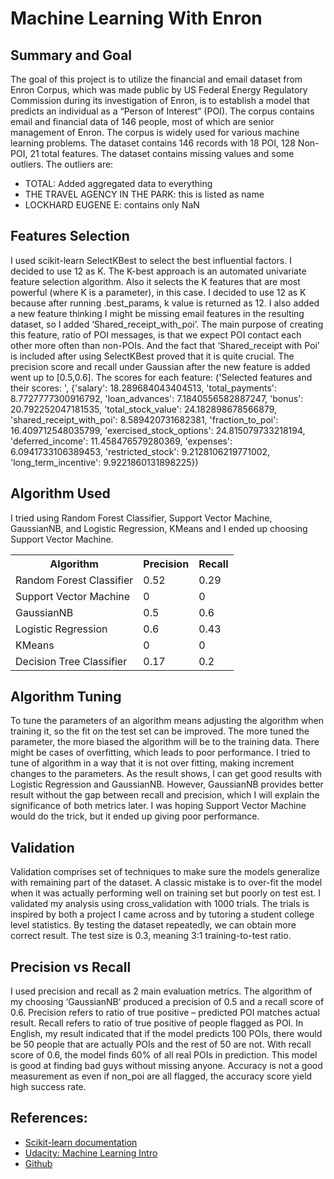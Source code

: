 # Machine Learning With Enron
<h2>Summary and Goal</h2> 
<p>
The goal of this project is to utilize the financial and email dataset from Enron Corpus, which was made public by US Federal Energy Regulatory Commission during its investigation of Enron, is to establish a model that predicts an individual as a “Person of Interest” (POI). The corpus contains email and financial data of 146 people, most of which are senior management of Enron. The corpus is widely used for various machine learning problems.
The dataset contains 146 records with 18 POI, 128 Non-POI, 21 total features.
The dataset contains missing values and some outliers.
The outliers are:
<ul>
<li>TOTAL: Added aggregated data to everything</li>
<li>THE TRAVEL AGENCY IN THE PARK: this is listed as name</li>
<li>LOCKHARD EUGENE E: contains only NaN</li>
</ul>
</p>

<h2>Features Selection</h2>
<p> 
I used scikit-learn SelectKBest to select the best influential factors. I decided to use 12 as K. The K-best approach is an automated univariate feature selection algorithm. Also it selects the K features that are most powerful (where K is a parameter), in this case. I decided to use 12 as K because after running .best_params, k value is returned as 12. I also added a new feature thinking I might be missing email features in the resulting dataset, so I added ‘Shared_receipt_with_poi’. The main purpose of creating this feature, ratio of POI messages, is that we expect POI contact each other more often than non-POIs. And the fact that ‘Shared_receipt with Poi’ is included after using SelectKBest proved that it is quite crucial. The precision score and recall under Gaussian after the new feature is added went up to [0.5,0.6]. The scores for each feature: ('Selected features and their scores: ', {'salary': 18.289684043404513, 'total_payments': 8.7727777300916792, 'loan_advances': 7.1840556582887247, 'bonus': 20.792252047181535, 'total_stock_value': 24.182898678566879, 'shared_receipt_with_poi': 8.589420731682381, 'fraction_to_poi': 16.409712548035799, 'exercised_stock_options': 24.815079733218194, 'deferred_income': 11.458476579280369, 'expenses': 6.0941733106389453, 'restricted_stock': 9.2128106219771002, 'long_term_incentive': 9.9221860131898225})
</p>

<h2>Algorithm Used</h2>

<p>I tried using Random Forest Classifier, Support Vector Machine, GaussianNB, and Logistic Regression, KMeans and I ended up choosing Support Vector Machine.
<table style="width:100%">
  <tr>
    <th>Algorithm</th>
    <th>Precision</th> 
    <th>Recall</th>
  </tr>
  <tr>
    <td>Random Forest Classifier</td>
    <td>0.52</td>
    <td>0.29</td>
  </tr>
  <tr>
    <td>Support Vector Machine</td>
    <td>0</td>
    <td>0</td>
  </tr>
  <tr>
    <td>GaussianNB</td>
    <td>0.5</td>
    <td>0.6</td>
  </tr>
  <tr>
    <td>Logistic Regression</td>
    <td>0.6</td>
    <td>0.43</td>
  </tr> 
  <tr>
    <td>KMeans</td>
    <td>0</td>
    <td>0</td>
  </tr> 
  <tr>
    <td>Decision Tree Classifier</td>
    <td>0.17</td>
    <td>0.2</td>
  </tr> 
</table>
</p>

<h2>Algorithm Tuning</h2>
<p>To tune the parameters of an algorithm means adjusting the algorithm when training it, so the fit on the test set can be improved. The more tuned the parameter, the more biased the algorithm will be to the training data. There might be cases of overfitting, which leads to poor performance.
I tried to tune of algorithm in a way that it is not over fitting, making increment changes to the parameters. As the result shows, I can get good results with Logistic Regression and GaussianNB. However, GaussianNB provides better result without the gap between recall and precision, which I will explain the significance of both metrics later.
I was hoping Support Vector Machine would do the trick, but it ended up giving poor performance.</p>

<h2>Validation</h2>
<p>
Validation comprises set of techniques to make sure the models generalize with remaining part of the dataset. A classic mistake is to over-fit the model when it was actually performing well on training set but poorly on test est. I validated my analysis using cross_validation with 1000 trials. The trials is inspired by both a project I came across and by tutoring a student college level statistics. By testing the dataset repeatedly, we can obtain more correct result. The test size is 0.3, meaning 3:1 training-to-test ratio.
</p>

<h2>Precision vs Recall</h2>
<p>
I used precision and recall as 2 main evaluation metrics. The algorithm of my choosing ‘GaussianNB’ produced a precision of 0.5 and a recall score of 0.6.
Precision refers to ratio of true positive – predicted POI matches actual result.
Recall refers to ratio of true positive of people flagged as POI. In English, my result indicated that if the model predicts 100 POIs, there would be 50 people that are actually POIs and the rest of 50 are not. With recall score of 0.6, the model finds 60% of all real POIs in prediction. This model is good at finding bad guys without missing anyone.
Accuracy is not a good measurement as even if non_poi are all flagged, the accuracy score yield high success rate.
</p>

<h2>References:</h2>
<ul>
<li><a href='http://scikit-learn.org/stable/index.html'>Scikit-learn documentation</a></li>
<li><a href='https://classroom.udacity.com/courses/ud120/lessons/2410328539/concepts/24185385370923'>Udacity: Machine Learning Intro</a></li>
<li><a href='https://github.com/lyvinhhung/Udacity-Data-Analyst-Nanodegree/tree/master/p5%20-%20Identify%20Fraud%20from%20Enron%20Email'>Github</a></li>

